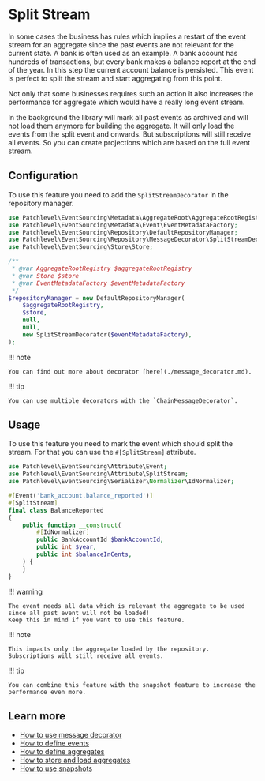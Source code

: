 # Split Stream

In some cases the business has rules which implies a restart of the event stream for an aggregate
since the past events are not relevant for the current state.
A bank is often used as an example. A bank account has hundreds of transactions,
but every bank makes a balance report at the end of the year.
In this step the current account balance is persisted.
This event is perfect to split the stream and start aggregating from this point.

Not only that some businesses requires such an action
it also increases the performance for aggregate which would have a really long event stream.

In the background the library will mark all past events as archived
and will not load them anymore for building the aggregate.
It will only load the events from the split event and onwards.
But subscriptions will still receive all events.
So you can create projections which are based on the full event stream.

## Configuration

To use this feature you need to add the `SplitStreamDecorator` in the repository manager.

```php
use Patchlevel\EventSourcing\Metadata\AggregateRoot\AggregateRootRegistry;
use Patchlevel\EventSourcing\Metadata\Event\EventMetadataFactory;
use Patchlevel\EventSourcing\Repository\DefaultRepositoryManager;
use Patchlevel\EventSourcing\Repository\MessageDecorator\SplitStreamDecorator;
use Patchlevel\EventSourcing\Store\Store;

/**
 * @var AggregateRootRegistry $aggregateRootRegistry
 * @var Store $store
 * @var EventMetadataFactory $eventMetadataFactory
 */
$repositoryManager = new DefaultRepositoryManager(
    $aggregateRootRegistry,
    $store,
    null,
    null,
    new SplitStreamDecorator($eventMetadataFactory),
);
```
!!! note

    You can find out more about decorator [here](./message_decorator.md).
    
!!! tip

    You can use multiple decorators with the `ChainMessageDecorator`.
    
## Usage

To use this feature you need to mark the event which should split the stream.
For that you can use the `#[SplitStream]` attribute.

```php
use Patchlevel\EventSourcing\Attribute\Event;
use Patchlevel\EventSourcing\Attribute\SplitStream;
use Patchlevel\EventSourcing\Serializer\Normalizer\IdNormalizer;

#[Event('bank_account.balance_reported')]
#[SplitStream]
final class BalanceReported
{
    public function __construct(
        #[IdNormalizer]
        public BankAccountId $bankAccountId,
        public int $year,
        public int $balanceInCents,
    ) {
    }
}
```
!!! warning

    The event needs all data which is relevant the aggregate to be used since all past event will not be loaded! 
    Keep this in mind if you want to use this feature.
    
!!! note

    This impacts only the aggregate loaded by the repository. Subscriptions will still receive all events.
    
!!! tip

    You can combine this feature with the snapshot feature to increase the performance even more.
    
## Learn more

* [How to use message decorator](message_decorator.md)
* [How to define events](events.md)
* [How to define aggregates](aggregate.md)
* [How to store and load aggregates](repository.md)
* [How to use snapshots](snapshots.md)
